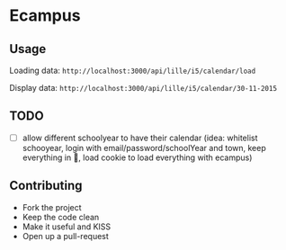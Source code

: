# Ecampus

## Usage

Loading data: `http://localhost:3000/api/lille/i5/calendar/load`

Display data: `http://localhost:3000/api/lille/i5/calendar/30-11-2015`

## TODO

- [ ] allow different schoolyear to have their calendar (idea: whitelist schooyear, login with email/password/schoolYear and town, keep everything in :cookie:, load cookie to load everything with ecampus)

## Contributing

* Fork the project
* Keep the code clean
* Make it useful and KISS
* Open up a pull-request
